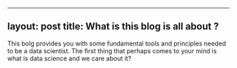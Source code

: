 
---
layout: post
title: What is this blog is all about ?
---

This bolg provides you with some fundamental tools and principles needed to be a data scientist. The first thing that perhaps comes to your mind is what is data science and we care about it?



